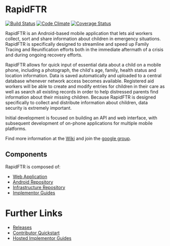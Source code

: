 # RapidFTR

[![Build Status](https://travis-ci.org/rapidftr/RapidFTR.svg?branch=master)](https://travis-ci.org/rapidftr/RapidFTR)
[![Code Climate](https://codeclimate.com/github/rapidftr/RapidFTR.png)](https://codeclimate.com/github/rapidftr/RapidFTR)
[![Coverage Status](https://coveralls.io/repos/rapidftr/RapidFTR/badge.png?branch=master)](https://coveralls.io/r/rapidftr/RapidFTR?branch=master)

RapidFTR is an Android-based mobile application that lets aid workers collect, sort and share information about children in emergency situations. RapidFTR is specifically designed to streamline and speed up Family Tracing and Reunification efforts both in the immediate aftermath of a crisis and during ongoing recovery efforts.

RapidFTR allows for quick input of essential data about a child on a mobile phone, including a photograph, the child's age, family, health status and location information. Data is saved automatically and uploaded to a central database whenever network access becomes available. Registered aid workers will be able to create and modify entries for children in their care as well as search all existing records in order to help distressed parents find information about their missing children. Because RapidFTR is designed specifically to collect and distribute information about children, data security is extremely important.

Initial development is focused on building an API and web interface, with subsequent development of on-phone applications for multiple mobile platforms.

Find more information at the [Wiki](https://github.com/rapidftr/RapidFTR/wiki) and join the [google group](http://groups.google.com/group/rapidftr/).

## Components

RapidFTR is composed of:

* [Web Application](//github.com/rapidftr/RapidFTR)
* [Android Repository](//github.com/rapidftr/RapidFTR-Android)
* [Infrastructure Repository](//github.com/rapidftr/rapidftr-infrastructure)
* [Implementor Guides](//github.com/rapidftr/guide)

# Further Links

* [Releases](//bit.ly/rapidftr)
* [Contributor Quickstart](https://github.com/rapidftr/tracker/blob/master/README.md)
* [Hosted Implementor Guides](//rapidftr.github.io/guide)

